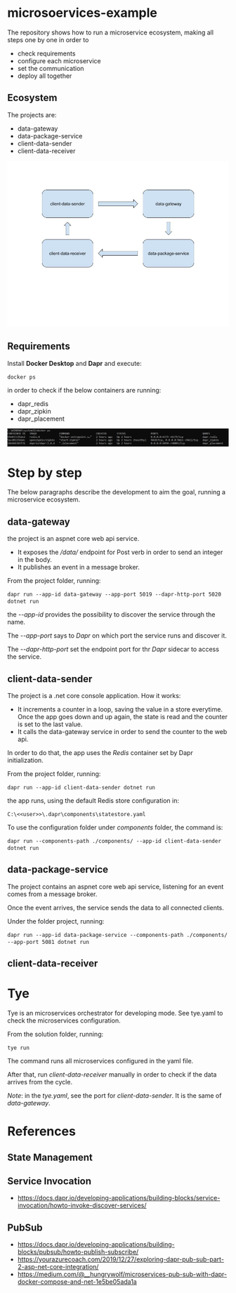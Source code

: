 # microsoervices-example

The repository shows how to run a microservice ecosystem, making all steps one by one in order to

- check requirements
- configure each microservice
- set the communication
- deploy all together

## Ecosystem

The projects are:

- data-gateway
- data-package-service
- client-data-sender
- client-data-receiver

![docker ps for dapr](assets/microservices-example-component-diagram.jpg)

## Requirements

Install **Docker Desktop** and **Dapr** and execute:

	docker ps

in order to check if the below containers are running:

- dapr_redis
- dapr_zipkin
- dapr_placement

![docker ps for dapr](assets/docker-ps-for-dapr.jpg)

# Step by step

The below paragraphs describe the development to aim the goal, running a microservice ecosystem.

## data-gateway

the project is an aspnet core web api service.

- It exposes the */data/* endpoint for Post verb in order to send an integer in the body.
- It publishes an event in a message broker.

From the project folder, running:

	dapr run --app-id data-gateway --app-port 5019 --dapr-http-port 5020 dotnet run

the *--app-id* provides the possibility to discover the service through the name.

The *--app-port* says to *Dapr* on which port the service runs and discover it.

The *--dapr-http-port* set the endpoint port for thr *Dapr* sidecar to access the service.

## client-data-sender

The project is a .net core console application. How it works:

- It increments a counter in a loop, saving the value in a store everytime. Once the app goes down and up again, the state is read and the counter is set to the last value.
- It calls the data-gateway service in order to send the counter to the web api.

In order to do that, the app uses the *Redis* container set by Dapr initialization.

From the project folder, running:

	dapr run --app-id client-data-sender dotnet run

the app runs, using the default Redis store configuration in:

	C:\<<user>>\.dapr\components\statestore.yaml

To use the configuration folder under *components* folder, the command is:

	dapr run --components-path ./components/ --app-id client-data-sender dotnet run

## data-package-service

The project contains an aspnet core web api service, listening for an event comes from a message broker.

Once the event arrives, the service sends the data to all connected clients.

Under the folder project, running:

	dapr run --app-id data-package-service --components-path ./components/ --app-port 5081 dotnet run

## client-data-receiver

# Tye

Tye is an microservices orchestrator for developing mode. See tye.yaml to check the microservices configuration.

From the solution folder, running:

	tye run

The command runs all microservices configured in the yaml file.

After that, run *client-data-receiver* manually in order to check if the data arrives from the cycle.

*Note*: in the *tye.yaml*, see the port for *client-data-sender*. It is the same of *data-gateway*.

# References

## State Management

## Service Invocation

- <https://docs.dapr.io/developing-applications/building-blocks/service-invocation/howto-invoke-discover-services/>

## PubSub

- <https://docs.dapr.io/developing-applications/building-blocks/pubsub/howto-publish-subscribe/>
- <https://yourazurecoach.com/2019/12/27/exploring-dapr-pub-sub-part-2-asp-net-core-integration/>
- <https://medium.com/@__hungrywolf/microservices-pub-sub-with-dapr-docker-compose-and-net-1e5be05ada1a>
